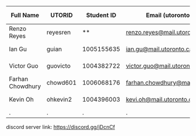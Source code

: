 Full Name | UTORID | Student ID | Email (utoronto only) | Best way to contact
--- | --- | --- | --- | ---
Renzo Reyes | reyesren | ** | renzo.reyes@mail.utoronto.ca | phone #: 9054414834
Ian Gu | guian | 1005155635 | ian.gu@mail.utoronto.ca | 647 745 8620
Victor Guo | guovicto | 1004382722 | victor.guo@mail.utoronto.ca | phone #: 647 838 8212
Farhan Chowdhury | chowd601 | 1006068176 | farhan.chowdhury@mail.utoronto.ca | phone #: 437 229 8600
Kevin Oh | ohkevin2 | 1004396003 | kevi.oh@mail.utoronto.ca | phone #: 519 851 5183
. | . | . | . | .

discord server link: https://discord.gg/jDcnCf
